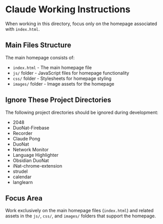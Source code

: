 # Claude Working Instructions

When working in this directory, focus only on the homepage associated with `index.html`.

## Main Files Structure

The main homepage consists of:
- `index.html` - The main homepage file
- `js/` folder - JavaScript files for homepage functionality
- `css/` folder - Stylesheets for homepage styling
- `images/` folder - Image assets for the homepage

## Ignore These Project Directories

The following project directories should be ignored during development:

- 2048
- DuoNat-Firebase
- Recorder
- Claude Pong
- DuoNat
- Network Monitor
- Language Highlighter
- Obsidian DuoNat
- iNat-chrome-extension
- strudel
- calendar
- langlearn

## Focus Area

Work exclusively on the main homepage files (`index.html`) and related assets in the `js/`, `css/`, and `images/` folders that support the homepage.